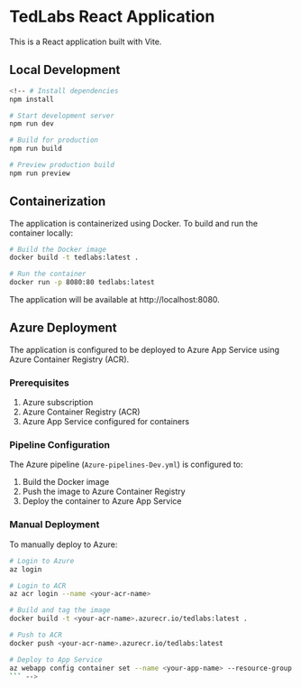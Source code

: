 # TedLabs React Application

This is a React application built with Vite.

## Local Development

```bash
<!-- # Install dependencies
npm install

# Start development server
npm run dev

# Build for production
npm run build

# Preview production build
npm run preview
```

## Containerization

The application is containerized using Docker. To build and run the container locally:

```bash
# Build the Docker image
docker build -t tedlabs:latest .

# Run the container
docker run -p 8080:80 tedlabs:latest
```

The application will be available at http://localhost:8080.

## Azure Deployment

The application is configured to be deployed to Azure App Service using Azure Container Registry (ACR).

### Prerequisites

1. Azure subscription
2. Azure Container Registry (ACR)
3. Azure App Service configured for containers

### Pipeline Configuration

The Azure pipeline (`Azure-pipelines-Dev.yml`) is configured to:

1. Build the Docker image
2. Push the image to Azure Container Registry
3. Deploy the container to Azure App Service

### Manual Deployment

To manually deploy to Azure:

```bash
# Login to Azure
az login

# Login to ACR
az acr login --name <your-acr-name>

# Build and tag the image
docker build -t <your-acr-name>.azurecr.io/tedlabs:latest .

# Push to ACR
docker push <your-acr-name>.azurecr.io/tedlabs:latest

# Deploy to App Service
az webapp config container set --name <your-app-name> --resource-group <your-resource-group> --docker-custom-image-name <your-acr-name>.azurecr.io/tedlabs:latest
``` -->
